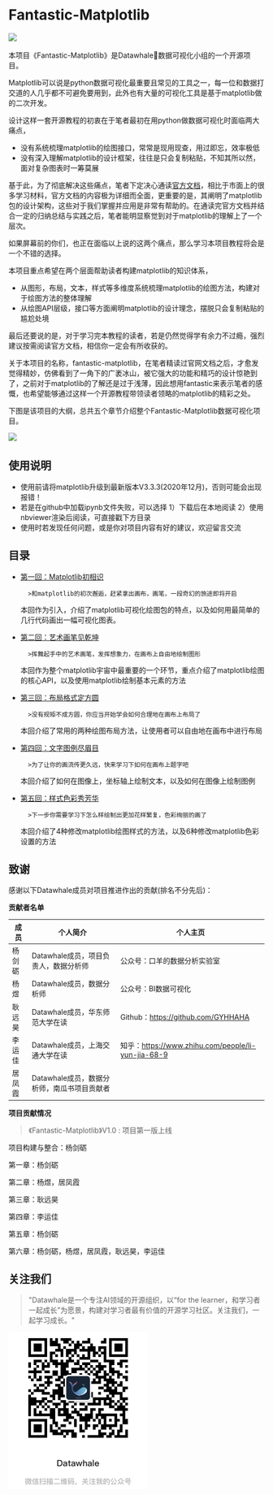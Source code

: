 # Fantastic-Matplotlib

![](https://matplotlib.org/_static/logo2_compressed.svg)

本项目《Fantastic-Matplotlib》是Datawhale🐳数据可视化小组的一个开源项目。

Matplotlib可以说是python数据可视化最重要且常见的工具之一，每一位和数据打交道的人几乎都不可避免要用到，此外也有大量的可视化工具是基于matplotlib做的二次开发。

设计这样一套开源教程的初衷在于笔者最初在用python做数据可视化时面临两大痛点，

- 没有系统梳理matplotlib的绘图接口，常常是现用现查，用过即忘，效率极低
- 没有深入理解matplotlib的设计框架，往往是只会复制粘贴，不知其所以然，面对复杂图表时一筹莫展

基于此，为了彻底解决这些痛点，笔者下定决心通读[官方文档](https://matplotlib.org/)，相比于市面上的很多学习材料，官方文档的内容极为详细而全面，更重要的是，其阐明了matplotlib包的设计架构，这些对于我们掌握并应用是非常有帮助的。在通读完官方文档并结合一定的归纳总结与实践之后，笔者能明显察觉到对于matplotlib的理解上了一个层次。

如果屏幕前的你们，也正在面临以上说的这两个痛点，那么学习本项目教程将会是一个不错的选择。

本项目重点希望在两个层面帮助读者构建matplotlib的知识体系，

- 从图形，布局，文本，样式等多维度系统梳理matplotlib的绘图方法，构建对于绘图方法的整体理解
- 从绘图API层级，接口等方面阐明matplotlib的设计理念，摆脱只会复制粘贴的尴尬处境

最后还要说的是，对于学习完本教程的读者，若是仍然觉得学有余力不过瘾，强烈建议按需阅读官方文档，相信你一定会有所收获的。

关于本项目的名称，fantastic-matplotlib，在笔者精读过官网文档之后，才愈发觉得精妙，仿佛看到了一角下的广袤冰山，被它强大的功能和精巧的设计惊艳到了，之前对于matplotlib的了解还是过于浅薄，因此想用fantastic来表示笔者的感慨，也希望能够通过这样一个开源教程带领读者领略的matplotlib的精彩之处。

下图是该项目的大纲，总共五个章节介绍整个Fantastic-Matplotlib数据可视化项目。

![](https://img-blog.csdnimg.cn/20210530234005720.png)

## 使用说明

- 使用前请将matplotlib升级到最新版本V3.3.3(2020年12月)，否则可能会出现报错！
- 若是在github中加载ipynb文件失败，可以选择 1）下载后在本地阅读 2）使用nbviewer渲染后阅读，可直接戳下方目录
- 使用时若发现任何问题，或是你对项目内容有好的建议，欢迎留言交流


## 目录

* [第一回：Matplotlib初相识](https://nbviewer.jupyter.org/github/datawhalechina/fantastic-matplotlib/blob/main/%E7%AC%AC%E4%B8%80%E5%9B%9E%EF%BC%9AMatplotlib%E5%88%9D%E7%9B%B8%E8%AF%86.ipynb)

    	>和matplotlib的初次邂逅，赶紧拿出画布，画笔，一段奇幻的旅途即将开启

    本回作为引入，介绍了matplotlib可视化绘图包的特点，以及如何用最简单的几行代码画出一幅可视化图表。

* [第二回：艺术画笔见乾坤](https://nbviewer.jupyter.org/github/datawhalechina/fantastic-matplotlib/blob/main/%E7%AC%AC%E4%BA%8C%E5%9B%9E%EF%BC%9A%E8%89%BA%E6%9C%AF%E7%94%BB%E7%AC%94%E8%A7%81%E4%B9%BE%E5%9D%A4.ipynb)

    	>挥舞起手中的艺术画笔，发挥想象力，在画布上自由地绘制图形

    本回作为整个matplotlib宇宙中最重要的一个环节，重点介绍了matplotlib绘图的核心API，以及使用matplotlib绘制基本元素的方法

* [第三回：布局格式定方圆](https://nbviewer.jupyter.org/github/datawhalechina/fantastic-matplotlib/blob/main/%E7%AC%AC%E4%B8%89%E5%9B%9E%EF%BC%9A%E5%B8%83%E5%B1%80%E6%A0%BC%E5%BC%8F%E5%AE%9A%E6%96%B9%E5%9C%86.ipynb)

    	>没有规矩不成方圆，你应当开始学会如何合理地在画布上布局了

    本回介绍了常用的两种绘图布局方法，让使用者可以自由地在画布中进行布局

* [第四回：文字图例尽眉目](https://nbviewer.jupyter.org/github/datawhalechina/fantastic-matplotlib/blob/783ea720ba34593f8786a3e501a6b9e512c3f2dc/%E7%AC%AC%E5%9B%9B%E5%9B%9E%EF%BC%9A%E6%96%87%E5%AD%97%E5%9B%BE%E4%BE%8B%E5%B0%BD%E7%9C%89%E7%9B%AE.ipynb)

    	>为了让你的画流传更久远，快来学习下如何在画布上题字吧

    本回介绍了如何在图像上，坐标轴上绘制文本，以及如何在图像上绘制图例

* [第五回：样式色彩秀芳华](https://nbviewer.jupyter.org/github/datawhalechina/fantastic-matplotlib/blob/main/%E7%AC%AC%E4%BA%94%E5%9B%9E%EF%BC%9A%E6%A0%B7%E5%BC%8F%E8%89%B2%E5%BD%A9%E7%A7%80%E8%8A%B3%E5%8D%8E.ipynb)

    	>下一步你需要学习下怎么样绘制出更加花样繁复，色彩绚丽的画了

    本回介绍了4种修改matplotlib绘图样式的方法，以及6种修改matplotlib色彩设置的方法


## 致谢

感谢以下Datawhale成员对项目推进作出的贡献(排名不分先后)：

**贡献者名单**

| 成员   | 个人简介                              | 个人主页                                           |
| ------ | ------------------------------------------- | -------------------------------------------------- |
| 杨剑砺 | Datawhale成员，项目负责人，数据分析师       | 公众号：口羊的数据分析实验室                       |
| 杨煜   | Datawhale成员，数据分析师                   | 公众号：BI数据可视化                               |
| 耿远昊 | Datawhale成员，华东师范大学在读             | Github：https://github.com/GYHHAHA                 |
| 李运佳 | Datawhale成员，上海交通大学在读             | 知乎：https://www.zhihu.com/people/li-yun-jia-68-9 |
| 居凤霞 | Datawhale成员，数据分析师，南瓜书项目贡献者 |                                                    |

**项目贡献情况**

> 《Fantastic-Matplotlib》V1.0 : 项目第一版上线

项目构建与整合：杨剑砺

第一章：杨剑砺

第二章：杨煜，居凤霞

第三章：耿远昊

第四章：李运佳

第五章：杨剑砺

第六章：杨剑砺，杨煜，居凤霞，耿远昊，李运佳

## 关注我们

> "Datawhale是一个专注AI领域的开源组织，以“for the learner，和学习者一起成长”为愿景，构建对学习者最有价值的开源学习社区。关注我们，一起学习成长。"

[![img](https://raw.githubusercontent.com/datawhalechina/dive-into-cv-pytorch/master/markdown_imgs/datawhale_qrcode.jpeg)](https://raw.githubusercontent.com/datawhalechina/dive-into-cv-pytorch/master/markdown_imgs/datawhale_qrcode.jpeg)



